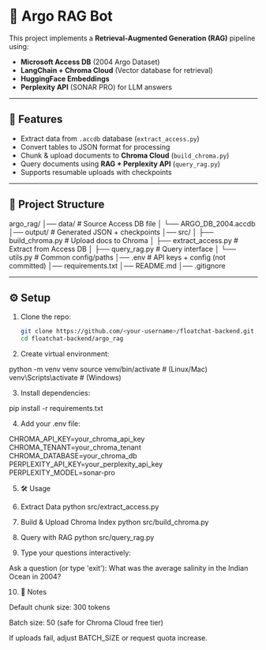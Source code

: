 # 🌊 Argo RAG Bot

This project implements a **Retrieval-Augmented Generation (RAG)** pipeline using:
- **Microsoft Access DB** (2004 Argo Dataset)
- **LangChain + Chroma Cloud** (Vector database for retrieval)
- **HuggingFace Embeddings**
- **Perplexity API** (SONAR PRO) for LLM answers

---

## 🚀 Features
- Extract data from `.accdb` database (`extract_access.py`)
- Convert tables to JSON format for processing
- Chunk & upload documents to **Chroma Cloud** (`build_chroma.py`)
- Query documents using **RAG + Perplexity API** (`query_rag.py`)
- Supports resumable uploads with checkpoints

---

## 📂 Project Structure
argo_rag/
│── data/ # Source Access DB file
│ └── ARGO_DB_2004.accdb
│── output/ # Generated JSON + checkpoints
│── src/
│ ├── build_chroma.py # Upload docs to Chroma
│ ├── extract_access.py # Extract from Access DB
│ ├── query_rag.py # Query interface
│ └── utils.py # Common config/paths
│── .env # API keys + config (not committed)
│── requirements.txt
│── README.md
│── .gitignore


---

## ⚙️ Setup

1. Clone the repo:
   ```bash
   git clone https://github.com/<your-username>/floatchat-backend.git
   cd floatchat-backend/argo_rag

2. Create virtual environment:

python -m venv venv
source venv/bin/activate   # (Linux/Mac)
venv\Scripts\activate      # (Windows)

3. Install dependencies:

pip install -r requirements.txt


4. Add your .env file:

CHROMA_API_KEY=your_chroma_api_key
CHROMA_TENANT=your_chroma_tenant
CHROMA_DATABASE=your_chroma_db
PERPLEXITY_API_KEY=your_perplexity_api_key
PERPLEXITY_MODEL=sonar-pro

5. 🛠 Usage

1. Extract Data
python src/extract_access.py

2. Build & Upload Chroma Index
python src/build_chroma.py

3. Query with RAG
python src/query_rag.py


6. Type your questions interactively:

Ask a question (or type 'exit'): What was the average salinity in the Indian Ocean in 2004?

10. 📝 Notes

Default chunk size: 300 tokens

Batch size: 50 (safe for Chroma Cloud free tier)

If uploads fail, adjust BATCH_SIZE or request quota increase.